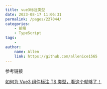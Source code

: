 ```yaml
---
title: vue3标注类型
date: 2023-08-17 11:06:31
permalink: /pages/227044/
categories:
    - 前端
    - TypeScript
tags:
    -
author:
    name: Allen
    link: https://github.com/allenice1565
---
```


参考链接

[如何为 Vue3 组件标注 TS 类型，看这个就够了！](https://zhuanlan.zhihu.com/p/574128014)
